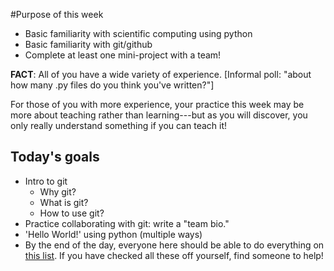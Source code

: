 #Purpose of this week

* Basic familiarity with scientific computing using python
* Basic familiarity with git/github
* Complete at least one mini-project with a team!

**FACT**: All of you have a wide variety of experience.  [Informal poll: "about how many .py files do you think you've written?"]  

For those of you with more experience, your practice this week may be more about teaching rather than learning---but as you will discover, you only really understand something if you can teach it!  

## Today's goals

* Intro to git
	* Why git?
	* What is git?
	* How to use git?
* Practice collaborating with git: write a "team bio."
* 'Hello World!' using python (multiple ways)
* By the end of the day, everyone here should be able to do everything on [this list](todo.md).  If you have checked all these off yourself, find someone to help!  
